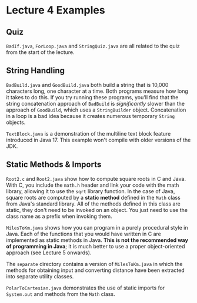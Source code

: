 # Lecture 4 Examples

## Quiz

`BadIf.java`, `ForLoop.java` and `StringQuiz.java` are all related to
the quiz from the start of the lecture.

## String Handling

`BadBuild.java` and `GoodBuild.java` both build a string that is 10,000
characters long, one character at a time.  Both programs measure how long
it takes to do this.  If you try running these programs, you'll find that
the string concatenation approach of `BadBuild` is *significantly* slower
than the approach of `GoodBuild`, which uses a `StringBuilder` object.
Concatenation in a loop is a bad idea because it creates numerous temporary
`String` objects.

`TextBlock.java` is a demonstration of the multiline text block feature
introduced in Java 17.  This example won't compile with older versions
of the JDK.

## Static Methods & Imports

`Root2.c` and `Root2.java` show how to compute square roots in C and Java.
With C, you include the `math.h` header and link your code with the
math library, allowing it to use the `sqrt` library function.  In the case
of Java, square roots are computed by a **static method** defined in the
`Math` class from Java's standard library.  All of the methods defined in
this class are static, they don't need to be invoked on an object.  You
just need to use the class name as a prefix when invoking them.

`MilesToKm.java` shows how you can program in a purely procedural style
in Java.  Each of the functions that you would have written in C are
implemented as static methods in Java. **This is not the recommended way
of programming in Java**; it is much better to use a proper object-oriented
approach (see Lecture 5 onwards).

The `separate` directory contains a version of `MilesToKm.java` in which
the methods for obtaining input and converting distance have been extracted
into separate utility classes.

`PolarToCartesian.java` demonstrates the use of static imports for
`System.out` and methods from the `Math` class.
